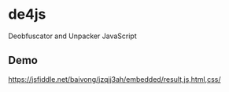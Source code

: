 # de4js

Deobfuscator and Unpacker JavaScript

## Demo

https://jsfiddle.net/baivong/jzqjj3ah/embedded/result,js,html,css/
